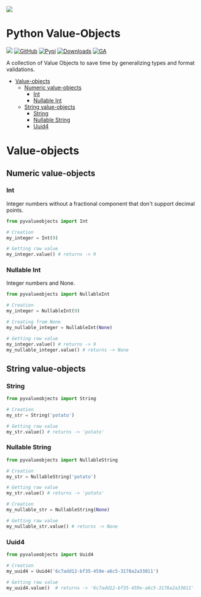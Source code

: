 ![](https://raw.githubusercontent.com/jparadadev/python-value-objects/assets/assets/logo.png)

# Python Value-Objects

![](https://img.shields.io/badge/PRs-welcome-green.svg)
[![GitHub](https://img.shields.io/github/license/jparadadev/python-value-objects)](https://github.com/jparadadev/python-value-objects/blob/main/LICENSE)
[![Pypi](https://img.shields.io/pypi/v/pyvalueobjects)](https://pypi.org/project/pyvalueobjects/)
[![Downloads](https://pepy.tech/badge/pyvalueobjects)](https://pepy.tech/project/pyvalueobjects)
[![GA](https://github.com/jparadadev/python-value-objects/workflows/Tests/badge.svg)](https://github.com/jparadadev/python-value-objects/actions/workflows/test.yml)

A collection of Value Objects to save time by generalizing types and format validations.

* [Value-objects](#value-objects)
  * [Numeric value-objects](#numeric-value-objects)
    * [Int](#int)
    * [Nullable Int](#nullable-int)
  * [String value-objects](#string-value-objects)
    * [String](#string)
    * [Nullable String](#nullable-string)
    * [Uuid4](#uuid4)


# Value-objects

## Numeric value-objects

### Int

Integer numbers without a fractional component that don't support decimal points.

```python
from pyvalueobjects import Int

# Creation
my_integer = Int(9)

# Getting raw value
my_integer.value() # returns -> 9
```

### Nullable Int

Integer numbers and None.

```python
from pyvalueobjects import NullableInt

# Creation
my_integer = NullableInt(9)

# Creating from None
my_nullable_integer = NullableInt(None)

# Getting raw value
my_integer.value() # returns -> 9
my_nullable_integer.value() # returns -> None
```

## String value-objects

### String

```python
from pyvalueobjects import String

# Creation
my_str = String('potato')

# Getting raw value
my_str.value() # returns -> 'potato'
```

### Nullable String

```python
from pyvalueobjects import NullableString

# Creation
my_str = NullableString('potato')

# Getting raw value
my_str.value() # returns -> 'potato'

# Creation
my_nullable_str = NullableString(None)

# Getting raw value
my_nullable_str.value() # returns -> None
```

### Uuid4

```python
from pyvalueobjects import Uuid4

# Creation
my_uuid4 = Uuid4('6c7add12-bf35-459e-a6c5-3178a2a33011')

# Getting raw value
my_uuid4.value()  # returns -> '6c7add12-bf35-459e-a6c5-3178a2a33011'
```